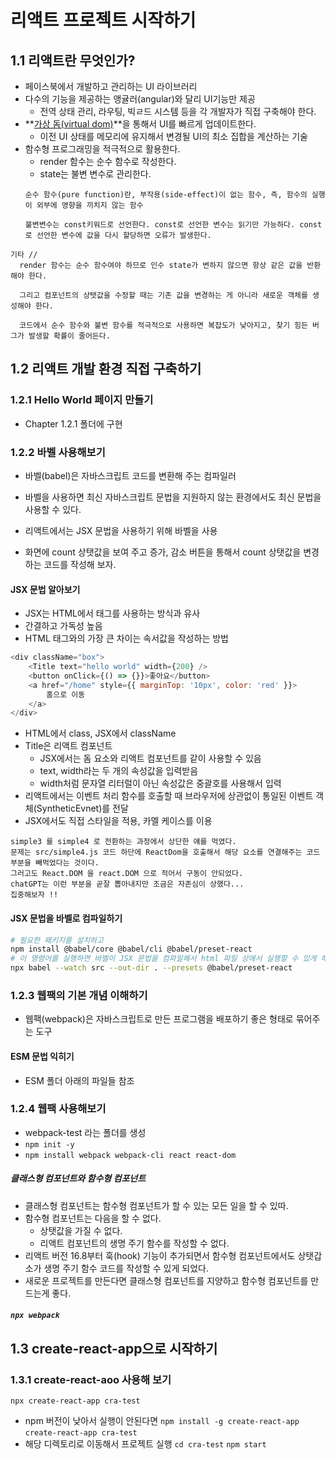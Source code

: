# 리액트 프로젝트 시작하기
## 1.1 리액트란 무엇인가?
* 페이스북에서 개발하고 관리하는 UI 라이브러리
* 다수의 기능을 제공하는 앵귤러(angular)와 달리 UI기능만 제공
    * 전역 상태 관리, 라우팅, 빅ㄹ드 시스템 등을 각 개발자가 직접 구축해야 한다.
* **<U>가상 돔(virtual dom)</U>**을 통해서 UI를 빠르게 업데이트한다.
    * 이전 UI 상태를 메모리에 유지해서 변경될 UI의 최소 집합을 계산하는 기술
* 함수형 프로그래밍을 적극적으로 활용한다.
    * render 함수는 순수 함수로 작성한다.
    * state는 불변 변수로 관리한다.
    ```
    순수 함수(pure function)란, 부작용(side-effect)이 없는 함수, 즉, 함수의 실행이 외부에 영향을 끼치지 않는 함수
    ```
    ```
    불변변수는 const키워드로 선언한다. const로 선언한 변수는 읽기만 가능하다. const로 선언한 변수에 값을 다시 할당하면 오류가 발생한다.
    ```
```
기타 //
  render 함수는 순수 함수여야 하므로 인수 state가 변하지 않으면 항상 같은 값을 반환해야 한다.

  그리고 컴포넌트의 상탯값을 수정할 때는 기존 값을 변경하는 게 아니라 새로운 객체를 생성해야 한다.
  
  코드에서 순수 함수와 불변 함수를 적극적으로 사용하면 복잡도가 낮아지고, 찾기 힘든 버그가 발생할 확률이 줄어든다.
```

## 1.2 리액트 개발 환경 직접 구축하기
### 1.2.1 Hello World 페이지 만들기
* Chapter 1.2.1 폴더에 구현

### 1.2.2 바벨 사용해보기
* 바벨(babel)은 자바스크립트 코드를 변환해 주는 컴파일러
* 바벨을 사용하면 최신 자바스크립트 문법을 지원하지 않는 환경에서도 최신 문법을 사용할 수 있다.
* 리액트에서는 JSX 문법을 사용하기 위해 바벨을 사용

* 화면에 count 상탯값을 보여 주고 증가, 감소 버튼을 통해서 count 상탯값을 변경하는 코드를 작성해 보자.

#### JSX 문법 알아보기
* JSX는 HTML에서 태그를 사용하는 방식과 유사
* 간결하고 가독성 높음
* HTML 태그와의 가장 큰 차이는 속서값을 작성하는 방법
```javascript
<div className="box">
    <Title text="hello world" width={200} />
    <button onClick={() => {}}>좋아요</button>
    <a href="/home" style={{ marginTop: '10px', color: 'red' }}>
        홈으로 이동
    </a>
</div>
```
* HTML에서 class, JSX에서 className
* Title은 리액트 컴포넌트
    * JSX에서는 돔 요소와 리액트 컴포넌트를 같이 사용할 수 있음
    * text, width라는 두 개의 속성값을 입력받음
    * width처럼 문자열 리터럴이 아닌 속성값은 중괄호를 사용해서 입력
* 리액트에서는 이벤트 처리 함수를 호출할 때 브라우저에 상관없이 통일된 이벤트 객체(SyntheticEvnet)를 전달
* JSX에서도 직접 스타일을 적용, 카멜 케이스를 이용
```
simple3 를 simple4 로 전환하는 과정에서 상단한 얘를 먹였다.
문제는 src/simple4.js 코드 하단에 ReactDom을 호출해서 해당 요소를 연결해주는 코드 부분을 빼먹었다는 것이다.
그러고도 React.DOM 을 react.DOM 으로 적어서 구동이 안되었다.
chatGPT는 이런 부분을 곧잘 뽑아내지만 조금은 자존심이 상했다...
집중해보자 !!
```
#### JSX 문법을 바벨로 컴파일하기
```bash
# 필요한 패키지를 설치하고
npm install @babel/core @babel/cli @babel/preset-react
# 이 명령어를 실행하면 바벨이 JSX 문법을 컴파일해서 html 파일 상에서 실행할 수 있게 해준다.
npx babel --watch src --out-dir . --presets @babel/preset-react
```
### 1.2.3 웹팩의 기본 개념 이해하기
* 웹팩(webpack)은 자바스크립트로 만든 프로그램을 배포하기 좋은 형태로 묶어주는 도구
#### ESM 문법 익히기
* ESM 폴더 아래의 파일들 참조
### 1.2.4 웹팩 사용해보기
* webpack-test 라는 폴더를 생성
* `npm init -y `
* `npm install webpack webpack-cli react react-dom`
##### 클래스형 컴포넌트와 함수형 컴포넌트
* 클래스형 컴포넌트는 함수형 컴포넌트가 할 수 있는 모든 일을 할 수 있따.
* 함수형 컴포넌트는 다음을 할 수 없다.
    * 상탯값을 가질 수 없다.
    * 리액트 컴포넌트의 생명 주기 함수를 작성할 수 없다.
* 리액트 버전 16.8부터 훅(hook) 기능이 추가되면서 함수형 컴포넌트에서도 상탯갑소가 생명 주기 함수 코드를 작성할 수 있게 되었다.
* 새로운 프로젝트를 만든다면 클래스형 컴포넌트를 지양하고 함수형 컴포넌트를 만드는게 좋다.
##### `npx webpack`
## 1.3 create-react-app으로 시작하기
### 1.3.1 create-react-aoo 사용해 보기
`npx create-react-app cra-test`
* npm 버전이 낮아서 실행이 안된다면
`npm install -g create-react-app`
`create-react-app cra-test`
* 해당 디렉토리로 이동해서 프로젝트 실행
`cd cra-test`
`npm start`